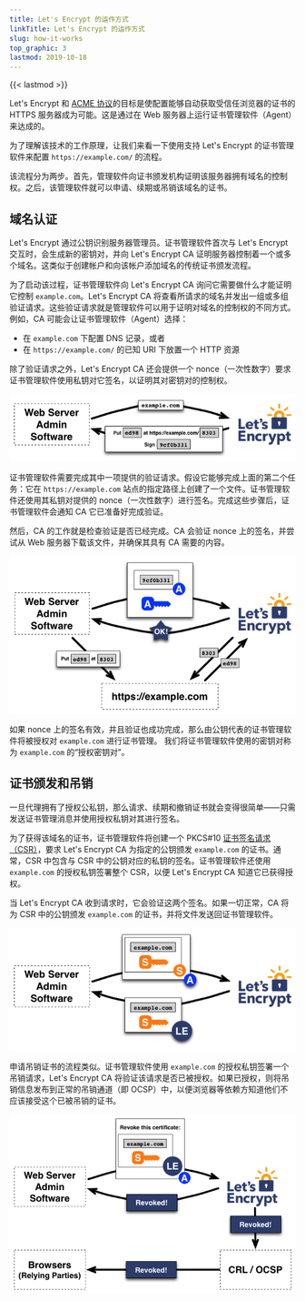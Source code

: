 ```yaml
---
title: Let's Encrypt 的运作方式
linkTitle: Let's Encrypt 的运作方式
slug: how-it-works
top_graphic: 3
lastmod: 2019-10-18
---
```


{{< lastmod >}}

Let's Encrypt 和 [ACME 协议](https://tools.ietf.org/html/rfc8555)的目标是使配置能够自动获取受信任浏览器的证书的 HTTPS 服务器成为可能。这是通过在 Web 服务器上运行证书管理软件（Agent）来达成的。

为了理解该技术的工作原理，让我们来看一下使用支持 Let's Encrypt 的证书管理软件来配置 `https://example.com/` 的流程。

该流程分为两步。首先，管理软件向证书颁发机构证明该服务器拥有域名的控制权。之后，该管理软件就可以申请、续期或吊销该域名的证书。

## 域名认证

Let's Encrypt 通过公钥识别服务器管理员。证书管理软件首次与 Let's Encrypt 交互时，会生成新的密钥对，并向 Let's Encrypt CA 证明服务器控制着一个或多个域名。这类似于创建帐户和向该帐户添加域名的传统证书颁发流程。

为了启动该过程，证书管理软件向 Let's Encrypt CA 询问它需要做什么才能证明它控制 `example.com`。Let's Encrypt CA 将查看所请求的域名并发出一组或多组验证请求。这些验证请求就是管理软件可以用于证明对域名的控制权的不同方式。例如，CA 可能会让证书管理软件（Agent）选择：
* 在 `example.com` 下配置 DNS 记录，或者
* 在 `https://example.com/` 的已知 URI 下放置一个 HTTP 资源

除了验证请求之外，Let's Encrypt CA 还会提供一个 nonce（一次性数字）要求证书管理软件使用私钥对它签名，以证明其对密钥对的控制权。

<div class="howitworks-figure">
<img alt="请求验证 example.com 的控制权"
     src="/images/howitworks_challenge.png"/>
</div>

证书管理软件需要完成其中一项提供的验证请求。假设它能够完成上面的第二个任务：它在 `https://example.com` 站点的指定路径上创建了一个文件。证书管理软件还使用其私钥对提供的 nonce（一次性数字）进行签名。完成这些步骤后，证书管理软件会通知 CA 它已准备好完成验证。

然后，CA 的工作就是检查验证是否已经完成。CA 会验证 nonce 上的签名，并尝试从 Web 服务器下载该文件，并确保其具有 CA 需要的内容。

<div class="howitworks-figure">
<img alt="请求代表 example.com 进行操作的授权"
     src="/images/howitworks_authorization.png"/>
</div>

如果 nonce 上的签名有效，并且验证也成功完成，那么由公钥代表的证书管理软件将被授权对 `example.com` 进行证书管理。 我们将证书管理软件使用的密钥对称为 `example.com` 的“授权密钥对”。


## 证书颁发和吊销

一旦代理拥有了授权公私钥，那么请求、续期和撤销证书就会变得很简单——只需发送证书管理消息并使用授权私钥对其进行签名。

为了获得该域名的证书，证书管理软件将创建一个 PKCS#10 [证书签名请求（CSR）](https://tools.ietf.org/html/rfc2986)，要求 Let's Encrypt CA 为指定的公钥颁发 `example.com` 的证书。通常，CSR 中包含与 CSR 中的公钥对应的私钥的签名。证书管理软件还使用 `example.com` 的授权私钥签署整个 CSR，以便 Let's Encrypt CA 知道它已获得授权。

当 Let's Encrypt CA 收到请求时，它会验证这两个签名。如果一切正常，CA 将为 CSR 中的公钥颁发 `example.com` 的证书，并将文件发送回证书管理软件。

<div class="howitworks-figure">
<img alt="为 example.com 申请证书"
     src="/images/howitworks_certificate.png"/>
</div>

申请吊销证书的流程类似。证书管理软件使用 `example.com` 的授权私钥签署一个吊销请求，Let's Encrypt CA 将验证该请求是否已被授权。如果已授权，则将吊销信息发布到正常的吊销通道（即 OCSP）中，以便浏览器等依赖方知道他们不应该接受这个已被吊销的证书。

<div class="howitworks-figure">
<img alt="申请吊销 example.com 的证书的流程"
     src="/images/howitworks_revocation.png"/>
</div>
